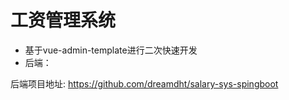 # 工资管理系统
* 基于vue-admin-template进行二次快速开发
* 后端：

后端项目地址:
https://github.com/dreamdht/salary-sys-spingboot
